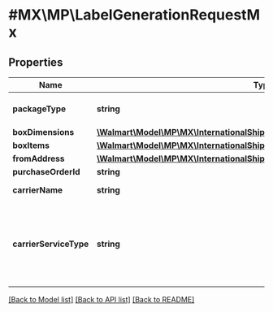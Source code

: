 # #MX\MP\LabelGenerationRequestMx

## Properties

Name | Type | Description | Notes
------------ | ------------- | ------------- | -------------
**packageType** | **string** | Package Type. Supported Package Types are - 'CUSTOM_PACKAGE', 'FEDEX_ENVELOPE', 'FEDEX_PAK' |
**boxDimensions** | [**\Walmart\Model\MP\MX\InternationalShipping\CreateLabelRequestBoxDimensions**](CreateLabelRequestBoxDimensions.md) |  |
**boxItems** | [**\Walmart\Model\MP\MX\InternationalShipping\CreateLabelRequestBoxItemsInner[]**](CreateLabelRequestBoxItemsInner.md) | Box Items |
**fromAddress** | [**\Walmart\Model\MP\MX\InternationalShipping\CreateLabelRequestFromAddress**](CreateLabelRequestFromAddress.md) |  |
**purchaseOrderId** | **string** | Purchase Order Id |
**carrierName** | **string** | Carrier Name. For now, the only supported carrier is - 'FedEx' |
**carrierServiceType** | **string** | Carrier Service Type. For now, supported values are - 'FEDEX_INTERNATIONAL_PRIORITY' for fedExPak/fedExEnvelope package types, 'FEDEX_INTERNATIONAL_ECONOMY' and 'FEDEX_INTERNATIONAL_GROUND' |


[[Back to Model list]](../) [[Back to API list]](../../Api/MX/MP) [[Back to README]](../../README.md)
